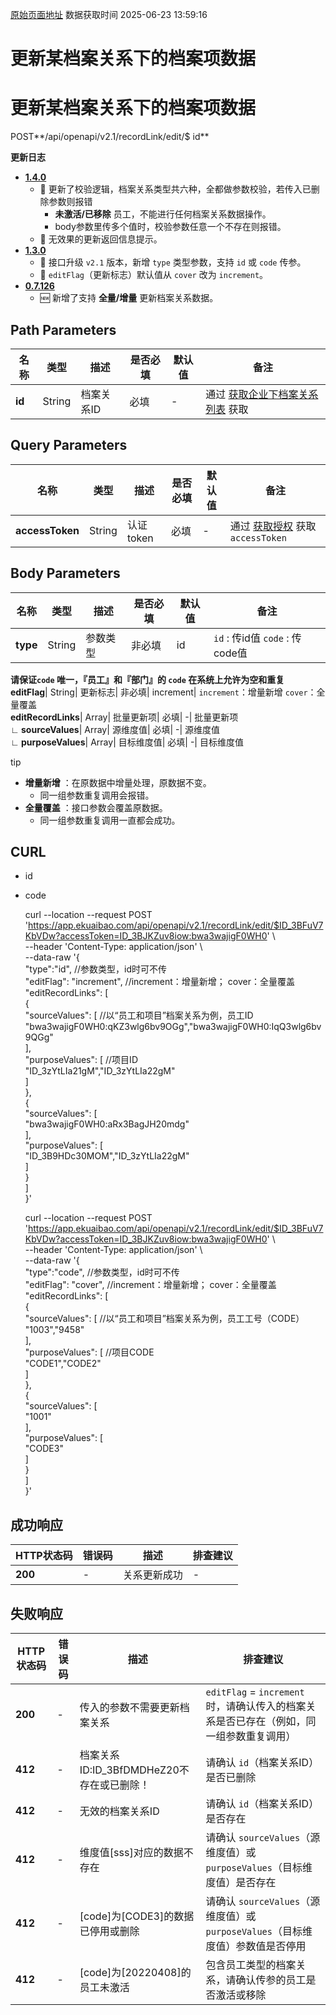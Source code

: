 [原始页面地址](https://docs.ekuaibao.com/docs/open-api/recordLink/update-dimension-relation-items)
数据获取时间 2025-06-23 13:59:16

# 更新某档案关系下的档案项数据

# 更新某档案关系下的档案项数据  
  
POST**/api/openapi/v2.1/recordLink/edit/$ id**

**更新日志**

  * [**1.4.0**](/updateLog/update-log#140)
    * 🐞 更新了校验逻辑，档案关系类型共六种，全都做参数校验，若传入已删除参数则报错 
      * **未激活/已移除** 员工，不能进行任何档案关系数据操作。
      * body参数里传多个值时，校验参数任意一个不存在则报错。
    * 🐞 无效果的更新返回信息提示。
  * [**1.3.0**](/updateLog/update-log#130)
    * 🚀 接口升级 `v2.1` 版本，新增 `type` 类型参数，支持 `id` 或 `code` 传参。
    * 🐞 `editFlag`（更新标志）默认值从 `cover` 改为 `increment`。
  * [**0.7.126**](/updateLog/update-log#07126)
    * 🆕 新增了支持 **全量/增量** 更新档案关系数据。



## Path Parameters​

名称| 类型| 描述| 是否必填| 默认值| 备注  
---|---|---|---|---|---  
**id**|  String| 档案关系ID| 必填| -| 通过 [获取企业下档案关系列表](/docs/open-api/recordLink/get-dimension-relation) 获取  
  
## Query Parameters​

名称| 类型| 描述| 是否必填| 默认值| 备注  
---|---|---|---|---|---  
**accessToken**|  String| 认证token| 必填| -| 通过 [获取授权](/docs/open-api/getting-started/auth) 获取 `accessToken`  
  
## Body Parameters​

名称| 类型| 描述| 是否必填| 默认值| 备注  
---|---|---|---|---|---  
**type**|  String| 参数类型| 非必填| id| `id` : 传id值 `code` : 传code值  
**请保证`code` 唯一，『员工』和『部门』的 `code` 在系统上允许为空和重复**  
**editFlag**|  String| 更新标志| 非必填| increment| `increment`：增量新增 `cover`：全量覆盖  
**editRecordLinks**|  Array| 批量更新项| 必填| -| 批量更新项  
**∟ sourceValues**|  Array| 源维度值| 必填| -| 源维度值  
**∟ purposeValues**|  Array| 目标维度值| 必填| -| 目标维度值  
  
tip

  * **增量新增** ：在原数据中增量处理，原数据不变。 
    * 同一组参数重复调用会报错。
  * **全量覆盖** ：接口参数会覆盖原数据。 
    * 同一组参数重复调用一直都会成功。



## CURL​

  * id
  * code


    
    
    curl --location --request POST 'https://app.ekuaibao.com/api/openapi/v2.1/recordLink/edit/$ID_3BFuV7KbVDw?accessToken=ID_3BJKZuv8iow:bwa3wajigF0WH0' \  
    --header 'Content-Type: application/json' \  
    --data-raw '{  
        "type":"id",               //参数类型，id时可不传  
        "editFlag": "increment",   //increment：增量新增； cover：全量覆盖  
        "editRecordLinks": [  
            {  
                "sourceValues": [   //以“员工和项目”档案关系为例，员工ID  
                    "bwa3wajigF0WH0:qKZ3wlg6bv9OGg","bwa3wajigF0WH0:IqQ3wlg6bv9QGg"  
                ],  
                "purposeValues": [  //项目ID  
                    "ID_3zYtLIa21gM","ID_3zYtLIa22gM"  
                ]  
            },  
            {  
                "sourceValues": [  
                    "bwa3wajigF0WH0:aRx3BagJH20mdg"  
                ],  
                "purposeValues": [  
                    "ID_3B9HDc30MOM","ID_3zYtLIa22gM"  
                ]  
            }  
        ]  
    }'  
    
    
    
    curl --location --request POST 'https://app.ekuaibao.com/api/openapi/v2.1/recordLink/edit/$ID_3BFuV7KbVDw?accessToken=ID_3BJKZuv8iow:bwa3wajigF0WH0' \  
    --header 'Content-Type: application/json' \  
    --data-raw '{  
        "type":"code",             //参数类型，id时可不传  
        "editFlag": "cover",       //increment：增量新增； cover：全量覆盖  
        "editRecordLinks": [  
            {  
                "sourceValues": [   //以“员工和项目”档案关系为例，员工工号（CODE）  
                    "1003","9458"  
                ],  
                "purposeValues": [  //项目CODE  
                    "CODE1","CODE2"  
                ]  
            },  
            {  
                "sourceValues": [  
                    "1001"  
                ],  
                "purposeValues": [  
                    "CODE3"  
                ]  
            }  
        ]  
    }'  
    

## 成功响应​

HTTP状态码| 错误码| 描述| 排查建议  
---|---|---|---  
**200**|  -| 关系更新成功| -  
  
## 失败响应​

HTTP状态码| 错误码| 描述| 排查建议  
---|---|---|---  
**200**|  -| 传入的参数不需要更新档案关系| `editFlag` = `increment` 时，请确认传入的档案关系是否已存在（例如，同一组参数重复调用）  
**412**|  -| 档案关系ID:ID_3BfDMDHeZ20不存在或已删除！| 请确认 `id`（档案关系ID）是否已删除  
**412**|  -| 无效的档案关系ID| 请确认 `id`（档案关系ID）是否存在  
**412**|  -| 维度值[sss]对应的数据不存在| 请确认 `sourceValues`（源维度值）或 `purposeValues`（目标维度值）是否存在  
**412**|  -| [code]为[CODE3]的数据已停用或删除| 请确认 `sourceValues`（源维度值）或 `purposeValues`（目标维度值）参数值是否停用  
**412**|  -| [code]为[20220408]的员工未激活| 包含员工类型的档案关系，请确认传参的员工是否激活或移除
